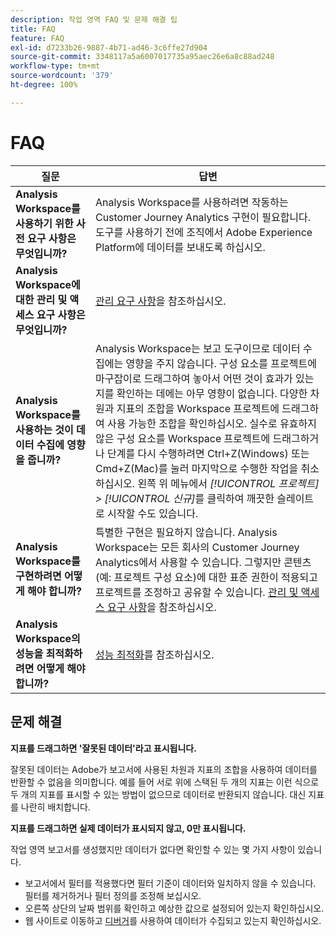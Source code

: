 ```yaml
---
description: 작업 영역 FAQ 및 문제 해결 팁
title: FAQ
feature: FAQ
exl-id: d7233b26-9887-4b71-ad46-3c6ffe27d904
source-git-commit: 3348117a5a6007017735a95aec26e6a8c88ad248
workflow-type: tm+mt
source-wordcount: '379'
ht-degree: 100%

---
```


# FAQ

| 질문 | 답변 |
|--- |--- |
| **Analysis Workspace를 사용하기 위한 사전 요구 사항은 무엇입니까?** | Analysis Workspace를 사용하려면 작동하는 Customer Journey Analytics 구현이 필요합니다. 도구를 사용하기 전에 조직에서 Adobe Experience Platform에 데이터를 보내도록 하십시오. |
| **Analysis Workspace에 대한 관리 및 액세스 요구 사항은 무엇입니까?** | [관리 요구 사항](/help/analysis-workspace/workspace-faq/frequently-asked-questions-analysis-workspace.md)을 참조하십시오. |
| **Analysis Workspace를 사용하는 것이 데이터 수집에 영향을 줍니까?** | Analysis Workspace는 보고 도구이므로 데이터 수집에는 영향을 주지 않습니다. 구성 요소를 프로젝트에 마구잡이로 드래그하여 놓아서 어떤 것이 효과가 있는지를 확인하는 데에는 아무 영향이 없습니다. 다양한 차원과 지표의 조합을 Workspace 프로젝트에 드래그하여 사용 가능한 조합을 확인하십시오. 실수로 유효하지 않은 구성 요소를 Workspace 프로젝트에 드래그하거나 단계를 다시 수행하려면 Ctrl+Z(Windows) 또는 Cmd+Z(Mac)를 눌러 마지막으로 수행한 작업을 취소하십시오. 왼쪽 위 메뉴에서 *[!UICONTROL 프로젝트] > [!UICONTROL 신규]*&#x200B;를 클릭하여 깨끗한 슬레이트로 시작할 수도 있습니다. |
| **Analysis Workspace를 구현하려면 어떻게 해야 합니까?** | 특별한 구현은 필요하지 않습니다. Analysis Workspace는 모든 회사의 Customer Journey Analytics에서 사용할 수 있습니다. 그렇지만 콘텐츠(예: 프로젝트 구성 요소)에 대한 표준 권한이 적용되고 프로젝트를 조정하고 공유할 수 있습니다. [관리 및 액세스 요구 사항](/help/analysis-workspace/workspace-faq/frequently-asked-questions-analysis-workspace.md)을 참조하십시오. |
| **Analysis Workspace의 성능을 최적화하려면 어떻게 해야 합니까?** | [성능 최적화](/help/analysis-workspace/workspace-faq/optimizing-performance.md)를 참조하십시오. |

## 문제 해결

**지표를 드래그하면 &#39;잘못된 데이터&#39;라고 표시됩니다.**

잘못된 데이터는 Adobe가 보고서에 사용된 차원과 지표의 조합을 사용하여 데이터를 반환할 수 없음을 의미합니다. 예를 들어 서로 위에 스택된 두 개의 지표는 이런 식으로 두 개의 지표를 표시할 수 있는 방법이 없으므로 데이터로 반환되지 않습니다. 대신 지표를 나란히 배치합니다.

**지표를 드래그하면 실제 데이터가 표시되지 않고, 0만 표시됩니다.**

작업 영역 보고서를 생성했지만 데이터가 없다면 확인할 수 있는 몇 가지 사항이 있습니다.

* 보고서에서 필터를 적용했다면 필터 기준이 데이터와 일치하지 않을 수 있습니다. 필터를 제거하거나 필터 정의를 조정해 보십시오.
* 오른쪽 상단의 날짜 범위를 확인하고 예상한 값으로 설정되어 있는지 확인하십시오.
* 웹 사이트로 이동하고 [디버거](https://experienceleague.adobe.com/docs/debugger/using/experience-cloud-debugger.html)를 사용하여 데이터가 수집되고 있는지 확인하십시오.
